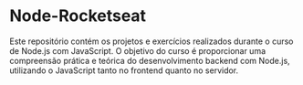 # Node-Rocketseat
Este repositório contém os projetos e exercícios realizados durante o curso de Node.js com JavaScript. O objetivo do curso é proporcionar uma compreensão prática e teórica do desenvolvimento backend com Node.js, utilizando o JavaScript tanto no frontend quanto no servidor.
